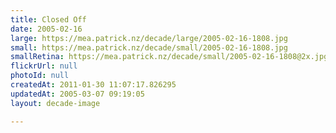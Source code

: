 ```yaml
---
title: Closed Off
date: 2005-02-16
large: https://mea.patrick.nz/decade/large/2005-02-16-1808.jpg
small: https://mea.patrick.nz/decade/small/2005-02-16-1808.jpg
smallRetina: https://mea.patrick.nz/decade/small/2005-02-16-1808@2x.jpg
flickrUrl: null
photoId: null
createdAt: 2011-01-30 11:07:17.826295
updatedAt: 2005-03-07 09:19:05
layout: decade-image

---
```


